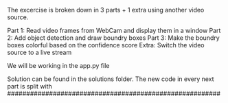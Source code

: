 The excercise is broken down in 3 parts + 1 extra using another video source.

Part 1: Read video frames from WebCam and display them in a window
Part 2: Add object detection and draw boundry boxes
Part 3: Make the boundry boxes colorful based on the confidence score
Extra: Switch the video source to a live stream

We will be working in the app.py file

Solution can be found in the solutions folder.
The new code in every next part is split with ########################################################

